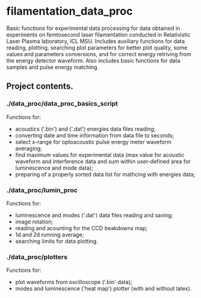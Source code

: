 # filamentation_data_proc
Basic functions for experimental data processing for data obtained in experiments on femtosecond laser filamentation conducted in Relativistic Laser Plasma laboratory, ICL MSU. Includes auxiliary functions for data reading, plotting, searching plot parameters for better plot quality, some values and parameters conversions, and for correct energy retriving from the energy detector waveform. Also includes basic functions for data samples and pulse energy matching. 

## Project contents.
### ./data_proc/data_proc_basics_script
Functions for:
- acoustics ('.bin') and ('.dat') energies data files reading;
- converting date and time information from data file to seconds;
- select x-range for optoacoustic pulse energy meter waveform averaging;
- find maximum values for experimental data (max value for acoustic waveform and interference data and sum within user-defined area for luminescence and mode data);
- preparing of a properly sorted data list for mathcing with energies data;

### ./data_proc/lumin_proc
Functions for:
- luminescence and modes ('.dat') data files reading and saving;
- image rotation;
- reading and acounting for the CCD beakdowns map;
- 1d and 2d running average;
- searching limits for data plotting.

### ./data_proc/plotters
Functions for:
- plot waveforms from oscilloscope ('.bin' data);
- modes and luminescence ('heat map') plotter (with and without latex).
